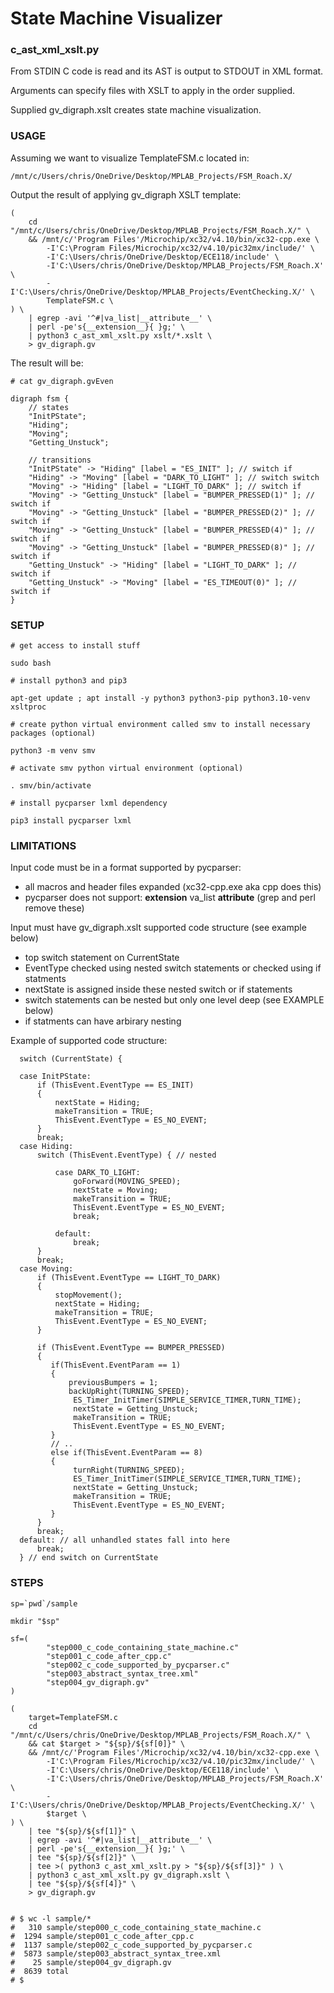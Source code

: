 # State Machine Visualizer

### c_ast_xml_xslt.py

From STDIN C code is read and its AST is output to STDOUT in XML format.

Arguments can specify files with XSLT to apply in the order supplied.

Supplied gv_digraph.xslt creates state machine visualization. 

### USAGE

Assuming we want to visualize TemplateFSM.c located in:
```
/mnt/c/Users/chris/OneDrive/Desktop/MPLAB_Projects/FSM_Roach.X/
```

Output the result of applying gv_digraph XSLT template:
```
( 
    cd "/mnt/c/Users/chris/OneDrive/Desktop/MPLAB_Projects/FSM_Roach.X/" \
    && /mnt/c/'Program Files'/Microchip/xc32/v4.10/bin/xc32-cpp.exe \
        -I'C:\Program Files/Microchip/xc32/v4.10/pic32mx/include/' \
        -I'C:\Users/chris/OneDrive/Desktop/ECE118/include' \
        -I'C:\Users/chris/OneDrive/Desktop/MPLAB_Projects/FSM_Roach.X' \
        -I'C:\Users/chris/OneDrive/Desktop/MPLAB_Projects/EventChecking.X/' \
        TemplateFSM.c \
) \
    | egrep -avi '^#|va_list|__attribute__' \
    | perl -pe's{__extension__}{ }g;' \
    | python3 c_ast_xml_xslt.py xslt/*.xslt \
    > gv_digraph.gv
```

The result will be:
```
# cat gv_digraph.gvEven

digraph fsm {
    // states
    "InitPState";
    "Hiding";
    "Moving";
    "Getting_Unstuck";

    // transitions
    "InitPState" -> "Hiding" [label = "ES_INIT" ]; // switch if
    "Hiding" -> "Moving" [label = "DARK_TO_LIGHT" ]; // switch switch
    "Moving" -> "Hiding" [label = "LIGHT_TO_DARK" ]; // switch if
    "Moving" -> "Getting_Unstuck" [label = "BUMPER_PRESSED(1)" ]; // switch if
    "Moving" -> "Getting_Unstuck" [label = "BUMPER_PRESSED(2)" ]; // switch if
    "Moving" -> "Getting_Unstuck" [label = "BUMPER_PRESSED(4)" ]; // switch if
    "Moving" -> "Getting_Unstuck" [label = "BUMPER_PRESSED(8)" ]; // switch if
    "Getting_Unstuck" -> "Hiding" [label = "LIGHT_TO_DARK" ]; // switch if
    "Getting_Unstuck" -> "Moving" [label = "ES_TIMEOUT(0)" ]; // switch if
}
```

### SETUP

```
# get access to install stuff

sudo bash 

# install python3 and pip3

apt-get update ; apt install -y python3 python3-pip python3.10-venv xsltproc

# create python virtual environment called smv to install necessary packages (optional)

python3 -m venv smv

# activate smv python virtual environment (optional)

. smv/bin/activate

# install pycparser lxml dependency

pip3 install pycparser lxml
```

### LIMITATIONS

Input code must be in a format supported by pycparser:
* all macros and header files expanded (xc32-cpp.exe aka cpp does this)
* pycparser does not support: __extension__ va_list __attribute__ (grep and perl remove these)

Input must have gv_digraph.xslt supported code structure (see example below)
* top switch statement on CurrentState 
* EventType checked using nested switch statements or checked using if statments
* nextState is assigned inside these nested switch or if statements
* switch statements can be nested but only one level deep (see EXAMPLE below)
* if statments can have arbirary nesting
 
Example of supported code structure:

  ```
    switch (CurrentState) {
  
    case InitPState: 
        if (ThisEvent.EventType == ES_INIT)
        {
            nextState = Hiding;
            makeTransition = TRUE;
            ThisEvent.EventType = ES_NO_EVENT;
        }
        break;
    case Hiding: 
        switch (ThisEvent.EventType) { // nested 
            
            case DARK_TO_LIGHT:
                goForward(MOVING_SPEED);
                nextState = Moving;
                makeTransition = TRUE;
                ThisEvent.EventType = ES_NO_EVENT;
                break;
                
            default:
                break;
        }
        break;
    case Moving: 
        if (ThisEvent.EventType == LIGHT_TO_DARK) 
        {
            stopMovement();
            nextState = Hiding;
            makeTransition = TRUE;
            ThisEvent.EventType = ES_NO_EVENT;
        } 
        
        if (ThisEvent.EventType == BUMPER_PRESSED)
        {
           if(ThisEvent.EventParam == 1)
           {
               previousBumpers = 1; 
               backUpRight(TURNING_SPEED);
                ES_Timer_InitTimer(SIMPLE_SERVICE_TIMER,TURN_TIME);
                nextState = Getting_Unstuck;
                makeTransition = TRUE;
                ThisEvent.EventType = ES_NO_EVENT;    
           } 
           // ..
           else if(ThisEvent.EventParam == 8)
           {
                turnRight(TURNING_SPEED);
                ES_Timer_InitTimer(SIMPLE_SERVICE_TIMER,TURN_TIME);
                nextState = Getting_Unstuck;
                makeTransition = TRUE;
                ThisEvent.EventType = ES_NO_EVENT;
           }
        }
        break;        
    default: // all unhandled states fall into here
        break;
    } // end switch on CurrentState

```


### STEPS

```
sp=`pwd`/sample 

mkdir "$sp"

sf=(
        "step000_c_code_containing_state_machine.c"
        "step001_c_code_after_cpp.c"
        "step002_c_code_supported_by_pycparser.c"
        "step003_abstract_syntax_tree.xml"
        "step004_gv_digraph.gv"
)

(
    target=TemplateFSM.c
    cd "/mnt/c/Users/chris/OneDrive/Desktop/MPLAB_Projects/FSM_Roach.X/" \
    && cat $target > "${sp}/${sf[0]}" \
    && /mnt/c/'Program Files'/Microchip/xc32/v4.10/bin/xc32-cpp.exe \
        -I'C:\Program Files/Microchip/xc32/v4.10/pic32mx/include/' \
        -I'C:\Users/chris/OneDrive/Desktop/ECE118/include' \
        -I'C:\Users/chris/OneDrive/Desktop/MPLAB_Projects/FSM_Roach.X' \
        -I'C:\Users/chris/OneDrive/Desktop/MPLAB_Projects/EventChecking.X/' \
        $target \
) \
    | tee "${sp}/${sf[1]}" \
    | egrep -avi '^#|va_list|__attribute__' \
    | perl -pe's{__extension__}{ }g;' \
    | tee "${sp}/${sf[2]}" \
    | tee >( python3 c_ast_xml_xslt.py > "${sp}/${sf[3]}" ) \
    | python3 c_ast_xml_xslt.py gv_digraph.xslt \
    | tee "${sp}/${sf[4]}" \
    > gv_digraph.gv


# $ wc -l sample/*
#   310 sample/step000_c_code_containing_state_machine.c
#  1294 sample/step001_c_code_after_cpp.c
#  1137 sample/step002_c_code_supported_by_pycparser.c
#  5873 sample/step003_abstract_syntax_tree.xml
#    25 sample/step004_gv_digraph.gv
#  8639 total
# $
```
